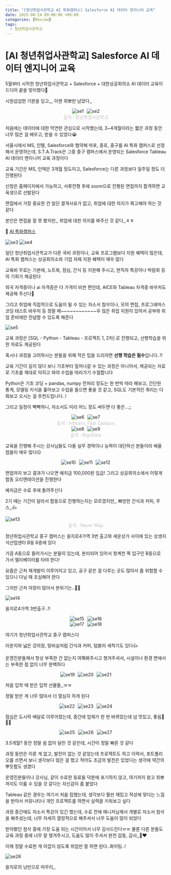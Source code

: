```yaml
---
title: "[청년취업사관학교 AI 특화캠퍼스] Salesforce AI 데이터 엔지니어 교육"
date: 2025-08-24 09:00:00 +09:00
categories: [Review]
tags:
  - 청년취업사관학교
---
```


# [AI 청년취업사관학교] Salesforce AI 데이터 엔지니어 교육

5월부터 시작한 청년취업사관학교 + Salesforce + 대한상공회의소 AI 데이터 교육이 드디어 끝을 맞이했다🥹

시원섭섭한 기분을 딛고,,, 이젠 취뽀만 남았다,,

<div style="display: flex; justify-content: center; gap: 10px;">
	<img src="/assets/img/Review/sessac/1.png" align="center" alt="se1">
  <img src="/assets/img/Review/sessac/2.png" align="center" alt="se2">
</div>
<figcaption align="center" style="color:silver">출처 : 청년취업사관학교</figcaption>


처음에는 데이터에 대한 막연한 관심으로 시작했는데, 3~4개월이라는 짧은 과정 동안 너무 많은 걸 배우고, 받을 수 있었다😭

서울시에서 MS, 인텔, Salesforce와 협약해 마포, 종로, 중구를 AI 특화 캠퍼스로 선정해서 운영하는데, S.T.A.Track은 그중 중구 캠퍼스에서 운영되는 Salesforce Tableau AI 데이터 엔지니어 교육 과정이다

교육 기간은 MS, 인텍은 3개월 정도이고, Salesforce는 다른 과정보다 일주일 정도 더 진행된다

신청은 홈페이지에서 가능하고, 서류전형 후에 zoom으로 진행된 면접까지 합격하면 교육생으로 선발된다

면접에서 가장 중요한 건 일단 결격사유가 없고, 취업에 대한 의지가 확고해야 하는 것 같다

본인은 면접을 잘 못 봤지만,, 취업에 대한 의지를 봐주신 것 같다,,ㅎㅎ

📍 [AI 특화캠퍼스](https://aisesac.seoul.kr/junggu)

<img src="/assets/img/Review/sessac/3.png" align="center" alt="se3">

<img src="/assets/img/Review/sessac/4.png" align="center" alt="se4">

일단 청년취업사관학교가 다른 국비 과정이나, 교육 프로그램보다 지원 혜택이 많은데, AI 특화 캠퍼스는 상공회의소와 기업 자체 지원 혜택이 매우 많다

교육비 무료는 기본에, 노트북, 점심, 간식 등 지원해 주시고, 현직자 특강이나 박람회 등의 기회가 제공된다

외국 자격증이나 ai 자격증은 다 가격이 비싼 편인데, AICE와 Tableau 자격증 바우처도 제공해 주신다🥹

그리고 취업에 직접적으로 도움이 될 수 있는 자소서 첨삭이나, 모의 면접, 프로그래머스 코딩 테스트 바우처 등 정말 매~~~~~~~~~~~~우 많은 취업 지원이 있어서 공부와 취업 준비에만 전념할 수 있도록 해준다

<img src="/assets/img/Review/sessac/5.png" align="center" alt="se5">

교육 과정은 [SQL - Python - Tableau - 프로젝트 1, 2차] 로 진행되고, 선행학습을 위한 자료도 제공된다

혹시나 과정을 고려하시는 분들을 위해 작은 팁을 드리자면 **선행 학습은 필수**입니다..!!

교육 기간이 길지 않다 보니 기초부터 짚어나갈 수 있는 과정은 아니어서, 제공되는 자료로 기초를 제대로 익히고 와야 수업을 따라가기 수월합니다

Python은 기초 코딩 + pandas, numpy 전처리 정도는 한 번씩 따라 해보고, 간단한 통계, 모델링 지식을 훑어보고 수업을 들으면 좋을 것 같고, SQL도 기본적인 쿼리는 다뤄보고 오시는 걸 추천드립니다..!

그리고 일정이 빡빡하니, 자소서도 미리 어느 정도 써두면 더 좋은...;;

<div style="display: flex; justify-content: center; gap: 10px;">
  <img src="/assets/img/Review/sessac/6.png" align="center" alt="se6">
  <img src="/assets/img/Review/sessac/7.png" align="center" alt="se7">
</div>
<figcaption align="center" style="color:silver">출처 : Inflearn, Fast Campus</figcaption>


<div style="display: flex; justify-content: center; gap: 10px;">
  <img src="/assets/img/Review/sessac/8.png" align="center" alt="se8">
  <img src="/assets/img/Review/sessac/9.png" align="center" alt="se9">
</div>
<figcaption align="center" style="color:silver">출처 : BigxData</figcaption>

교육을 진행해 주시는 강사님들도 다들 실무 경력이나 능력이 대단하신 분들이라 배울 점들이 매우 많다😖

<div style="display: flex; justify-content: center; gap: 10px;">
  <img src="/assets/img/Review/sessac/10.jpg" align="center" alt="se10">
  <img src="/assets/img/Review/sessac/11.jpg" align="center" alt="se11">
  <img src="/assets/img/Review/sessac/12.jpg" align="center" alt="se12">
</div>

면접까지 보고 결과가 나오면 예치금 100,000원 입금! 그리고 상공회의소에서 이렇게 합동 오리엔테이션을 진행한다

예치금은 수료 후에 돌려주신다

2기 때는 기간이 달라서 합동으로 진행하는지는 모르겠지만,, 빠방한 간식과 커피, 주스,,👍

<img src="/assets/img/Review/sessac/13.png" align="center" alt="se13">
<figcaption align="center" style="color:silver">출처 : Naver Map</figcaption>

청년취업사관학교 중구 캠퍼스는 을지로4가역 3번 출고와 세운상가 사이에 있는 상생지식산업센터 B동 6층에 있다

가끔 A동으로 들어가시는 분들이 있는데, 분리되어 있어서 청계천 쪽 입구인 B동으로 가서 엘리베이터를 타야 한다!

요즘은 근처 재개발이 이루어지고 있고, 공구 같은 걸 다루는 곳도 많아서 좀 위험할 수 있으니 다닐 때 조심해야 한다

그치만 근처 야장이 많아서 분위기는..🤍🤍

<img src="/assets/img/Review/sessac/14.jpg" align="center" alt="se14">

을지로4가역 3번출구..!!

<div style="display: flex; justify-content: center; gap: 10px;">
  <img src="/assets/img/Review/sessac/15.jpg" align="center" alt="se15">
  <img src="/assets/img/Review/sessac/16.jpg" align="center" alt="se16">
</div>

<div style="display: flex; justify-content: center; gap: 10px;">
  <img src="/assets/img/Review/sessac/17.jpg" align="center" alt="se17">
  <img src="/assets/img/Review/sessac/18.jpg" align="center" alt="se18">
</div>

여기가 청년취업사관학교 중구 캠퍼스다

라운지와 넓은 강의장, 탕비실처럼 간식과 커피, 텀블러 세척기도 있다👍

운영진분들께서 항상 부족한 건 없는지 여쭤봐주시고 챙겨주셔서, 시설이나 환경 면에서는 부족한 점 없이 너무 완벽하다

<div style="display: flex; justify-content: center; gap: 10px;">
  <img src="/assets/img/Review/sessac/19.jpg" align="center" alt="se19">
  <img src="/assets/img/Review/sessac/20.jpg" align="center" alt="se20">
  <img src="/assets/img/Review/sessac/21.jpg" align="center" alt="se21">
</div>

처음 입학 때 받은 입학 선물들,,ㅠㅠ

정말 받은 게 너무 많아서 더 열심히 하게 된다

<div style="display: flex; justify-content: center; gap: 10px;">
  <img src="/assets/img/Review/sessac/22.jpg" align="center" alt="se22">
  <img src="/assets/img/Review/sessac/23.jpg" align="center" alt="se23">
  <img src="/assets/img/Review/sessac/24.jpg" align="center" alt="se24">
</div>

점심은 도시락 배달로 이루어졌는데, 중간에 업체가 한 번 바뀌었는데 넘 맛있고, 좋음🤍🤍🤍

<div style="display: flex; justify-content: center; gap: 10px;">
  <img src="/assets/img/Review/sessac/25.jpg" align="center" alt="se25">
  <img src="/assets/img/Review/sessac/26.jpg" align="center" alt="se26">
  <img src="/assets/img/Review/sessac/27.jpg" align="center" alt="se27">
</div>

3.5개월? 동안 정말 쉼 없이 달린 것 같은데, 시간이 정말 빠른 것 같다

과정 동안은 이룬 게 없고, 발전이 없는 것 같았는데 프로젝트도 하고 이력서, 포트폴리오를 쓰면서 보니 생각보다 많은 걸 했고 적어도 조금의 발전은 있었다는 생각에 약간의 뿌듯함도 생겼다

운영진분들이나 강사님, 같이 수료한 동료들 덕분에 포기하지 않고, 여기까지 왔고 취뽀까지도 이룰 수 있을 것 같다는 자신감이 좀 붙었다

Tableau 같은 경우는 여기서 처음 접했는데, 생각보다 훨씬 재밌고 적성에 맞다는 느낌을 받아서 커뮤니티나 개인 프로젝트를 하면서 실력을 키워보고 싶다

과정 중간에도 자소서 특강이 있긴 했는데, 수료 전에 매니저님께서 개별로 자소서 첨삭을 해주셨는데, 너무 자세히 열정적으로 해주셔서 너무 도움이 많이 되었다

받아봤던 첨삭 중에 가장 도움 되는 시간이어서 너무 감사드린다ㅠㅠ 물론 다른 분들도 교육 과정 중에 너무 잘 챙겨주시고, 도움도 많이 주셔서 완전 감동, 감사,,🥰❤️

이제 정말 수료한 게 아깝지 않도록 취업만 잘 하면 된다..화이팅..!

<img src="/assets/img/Review/sessac/28.jpg" align="center" alt="se28">

을지로의 낭만으로 마무리,,